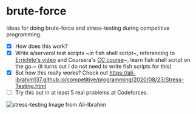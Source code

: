 # brute-force
Ideas for doing brute-force and stress-testing during competitive programming.
- [x] How does this work?
- [x] Write a/serveral test scripts ~in fish shell script~, referencing to [Errichito's video](https://www.youtube.com/watch?v=JXTVOyQpSGM) and Coursera's [CC course](https://www.coursera.org/learn/competitive-programming-core-skills/lecture/70ymh/stress-testing)~, learn fish shell script on the go.~ (it turns out I do not need to write fish scripts for this)
- [x] But how this really works? Check out https://ali-ibrahim137.github.io/competitive/programming/2020/08/23/Stress-Testing.html
- [ ] Try this out in at least 5 real problems at Codeforces.

![stress-testing](https://ali-ibrahim137.github.io//assets/img/Stress%20Testing/1.jpeg)
Image from Ali-Ibrahim